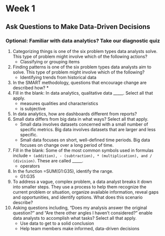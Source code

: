# Week 1

## Ask Questions to Make Data-Driven Decisions

### Optional: Familiar with data analytics? Take our diagnostic quiz

1. Categorizing things is one of the six problem types data analysts solve. This type of problem might involve which of the following actions? 
    * Classifying or grouping items
2. Finding patterns is one of the six problem types data analysts aim to solve. This type of problem might involve which of the following? 
    * Identifying trends from historical data
3. In the SMART methodology, questions that encourage change are described how?
    * 
4. Fill in the blank: In data analytics, qualitative data _____. Select all that apply.
    * measures qualities and characteristics
    * is subjective
5. In data analytics, how are dashboards different from reports?
6. Small data differs from big data in what ways? Select all that apply.
    * Small data involves datasets concerned with a small number of specific metrics. Big data involves datasets that are larger and less specific.
    * Small data focuses on short, well-defined time periods. Big data focuses on change over a long period of time.
7. Fill in the blank: Some of the most common symbols used in formulas include `+ (addition), - (subtraction), * (multiplication), and / (division)`. These are called _____.
    * operators
8. In the function =SUM(G1:G35), identify the range.
    * G1:G35
9. To address a vague, complex problem, a data analyst breaks it down into smaller steps. They use a process to help them recognize the current problem or situation, organize available information, reveal gaps and opportunities, and identify options. What does this scenario describe?
10. Asking questions including, “Does my analysis answer the original question?” and “Are there other angles I haven’t considered?” enable data analysts to accomplish what tasks? Select all that apply.
    * Use data to get to a solid conclusion
    * Help team members make informed, data-driven decisions
